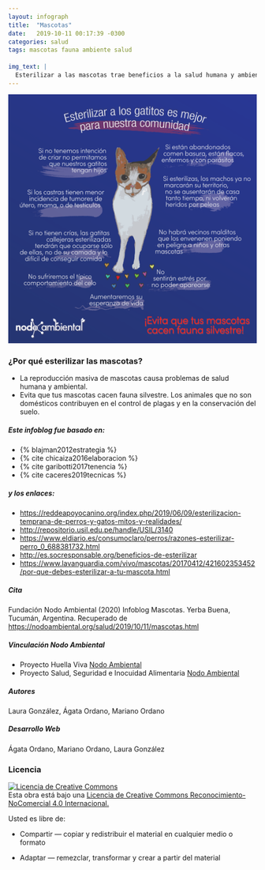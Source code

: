 ```yaml
---
layout: infograph
title:  "Mascotas"
date:   2019-10-11 00:17:39 -0300
categories: salud 
tags: mascotas fauna ambiente salud

img_text: |
  Esterilizar a las mascotas trae beneficios a la salud humana y ambiental.
---
```


![Mascotas](/assets/images/infograph/Mascotas.png)

<!--section-->

### ¿Por qué esterilizar las mascotas?
* La reproducción masiva de mascotas causa problemas de salud humana y ambiental.
* Evita que tus mascotas cacen fauna silvestre. Los animales que no son domésticos contribuyen en el control de plagas y en la conservación del suelo.

##### Este infoblog fue basado en:
+ {% blajman2012estrategia %}
+ {% cite chicaiza2016elaboracion %}
+ {% cite garibotti2017tenencia %}
+ {% cite caceres2019tecnicas %}

##### y los enlaces:
+ https://reddeapoyocanino.org/index.php/2019/06/09/esterilizacion-temprana-de-perros-y-gatos-mitos-y-realidades/
+ http://repositorio.usil.edu.pe/handle/USIL/3140
+ https://www.eldiario.es/consumoclaro/perros/razones-esterilizar-perro_0_688381732.html
+ http://es.socresponsable.org/beneficios-de-esterilizar
+ https://www.lavanguardia.com/vivo/mascotas/20170412/421602353452/por-que-debes-esterilizar-a-tu-mascota.html

##### Cita
Fundación Nodo Ambiental (2020) Infoblog Mascotas. Yerba Buena, Tucumán, Argentina. Recuperado de https://nodoambiental.org/salud/2019/10/11/mascotas.html


##### Vinculación Nodo Ambiental
- Proyecto Huella Viva <a href="https://nodoambiental.org">Nodo Ambiental</a>
- Proyecto Salud, Seguridad e Inocuidad Alimentaria <a href="https://nodoambiental.org">Nodo Ambiental</a>


##### Autores 
Laura González, Ágata Ordano, Mariano Ordano


##### Desarrollo Web
Ágata Ordano, Mariano Ordano, Laura González


### Licencia
<a rel="license" href="http://creativecommons.org/licenses/by-nc/4.0/"><img alt="Licencia de Creative Commons" style="border-width:0" src="https://licensebuttons.net/l/by-nc/4.0/88x31.png" /></a><br />Esta obra está bajo una <a rel="license" href="https://creativecommons.org/licenses/by-nc/4.0/deed.es_ES">Licencia de Creative Commons Reconocimiento-NoComercial 4.0 Internacional.</a>

Usted es libre de:

+ Compartir — copiar y redistribuir el material en cualquier medio o formato

+ Adaptar — remezclar, transformar y crear a partir del material

